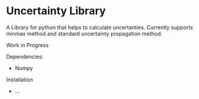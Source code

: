 # Uncertainty Library

A Library for python that helps to calculate uncertanties. 
Currently supports minmax method and standard uncertainty propagation method.

Work in Progress

Dependencies:
- Numpy

Installation
- ...
